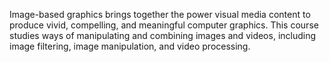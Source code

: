 Image-based graphics brings together the power visual media content to produce vivid, compelling, and meaningful computer graphics. This course studies ways of manipulating and combining images and videos, including image filtering, image manipulation, and video processing.
